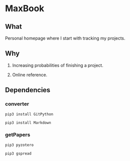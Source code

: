 # MaxBook

## What 

Personal homepage where I start with tracking my projects.

## Why

1. Increasing probabilities of finishing a project.

2. Online reference. 

## Dependencies

### converter

`pip3 install GitPython`

`pip3 install Markdown`

### getPapers

`pip3 pyzotero`

`pip3 gspread`

